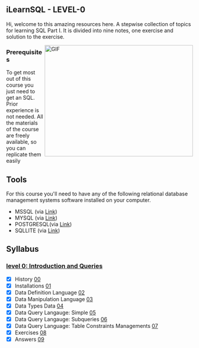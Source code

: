 ## iLearnSQL - LEVEL-0
Hi, welcome to this amazing resources here. A stepwise collection of topics for learning SQL Part I.
It is divided into nine notes, one exercise and solution to the exercise.

<img align="right" alt="GIF" src="https://media.giphy.com/media/vISmwpBJUNYzukTnVx/giphy.gif" width="400" height="300" />


### Prerequisites
To get most out of this course you just need to get an SQL. Prior experience is not needed.
All the materials of the course are freely available, so you can replicate them easily 


## Tools 
For this course you'll need to have any of the following relational database management systems software installed on your computer.

- MSSQL (via [Link](https://www.mysql.com/downloads/))
- MYSQL (via [Link](https://aka.ms/ssmsfullsetup))
- POSTGRESQL(via [Link](https://www.postgresql.org/download/))
- SQLLITE (via [Link](https://sqlite.org/download.html))


## Syllabus

### [level 0: Introduction and Queries](level-0)

- [x] History [00](00-history.md)
- [x] Installations [01](01-installation.md)
- [x] Data Definition Language  [02](02-ddl.sql)
- [x] Data Manipulation Language [03](03-dml.sql)
- [x] Data Types Data  [04](04-datatypes.md)
- [x] Data Query Langauge: Simple [05](05-dql-I-queries.sql)
- [x] Data Query Langauge: Subqueries [06](06-dql-II-subqueries.sql)
- [x] Data Query Language: Table Constraints Managements  [07](07-dql-III-tablekeys.md)
- [x] Exercises [08](08-exercises.md)
- [x] Answers [09](09-exercise-answers.md)